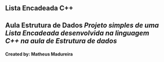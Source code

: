 <h2>Lista Encadeada C++ <h2>

**Aula Estrutura de Dados**
  *Projeto simples de uma Lista Encadeada desenvolvida na linguagem __C++__ na aula de Estrutura de dados*
  
<h4>Created by: Matheus Madureira <h4>
